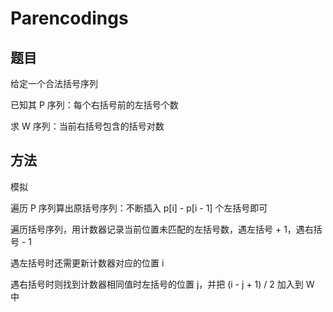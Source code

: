 # Parencodings

## 题目

给定一个合法括号序列

已知其 P 序列：每个右括号前的左括号个数

求 W 序列：当前右括号包含的括号对数


## 方法

模拟

遍历 P 序列算出原括号序列：不断插入 p[i] - p[i - 1] 个左括号即可

遍历括号序列，用计数器记录当前位置未匹配的左括号数，遇左括号 + 1，遇右括号 - 1

遇左括号时还需更新计数器对应的位置 i

遇右括号时则找到计数器相同值时左括号的位置 j，并把 (i - j + 1) / 2 加入到 W 中
